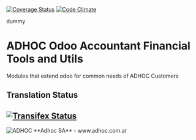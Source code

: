 [![Coverage Status](https://coveralls.io/repos/ingadhoc/account-financial-tools/badge.png?branch=13.0)](https://coveralls.io/r/ingadhoc/account-financial-tools?branch=13.0)
[![Code Climate](https://codeclimate.com/github/ingadhoc/account-financial-tools/badges/gpa.svg)](https://codeclimate.com/github/ingadhoc/account-financial-tools)

dummy 

# ADHOC Odoo Accountant Financial Tools and Utils

Modules that extend odoo for common needs of ADHOC Customers

[//]: # (addons)
[//]: # (end addons)

Translation Status
------------------
[![Transifex Status](https://www.transifex.com/projects/p/ingadhoc-account-financial-tools-13-0/chart/image_png)](https://www.transifex.com/projects/p/ingadhoc-account-financial-tools-13-0)
----

<img alt="ADHOC" src="http://fotos.subefotos.com/83fed853c1e15a8023b86b2b22d6145bo.png" />
**Adhoc SA** - www.adhoc.com.ar

